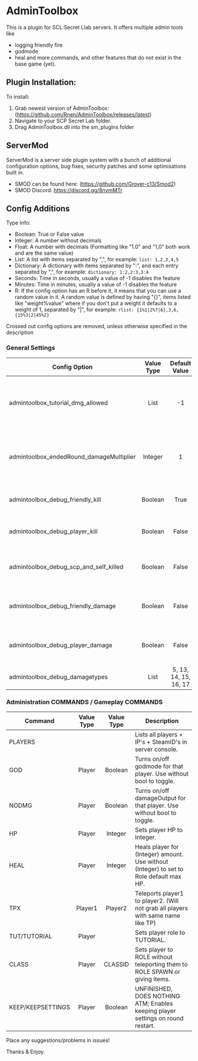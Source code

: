 # AdminToolbox
This is a plugin for SCL:Secret Llab servers. 
It offers multiple admin tools like 
* logging friendly fire
* godmode 
* heal 
and more commands, and other features that do not exist in the base game (yet).

## Plugin Installation:
To install:
1. Grab newest version of AdminToolbox: (https://github.com/Rnen/AdminToolbox/releases/latest)
2. Navigate to your SCP Secret Lab folder.
3. Drag AdminToolbox.dll into the sm_plugins folder

## ServerMod
ServerMod is a server side plugin system with a bunch of additional configuration options, bug fixes, security patches and some optimisations built in.
 * SMOD can be found here: (https://github.com/Grover-c13/Smod2)
 * SMOD Discord: https://discord.gg/8nvmMTr


## Config Additions
Type Info:
- Boolean: True or False value
- Integer: A number without decimals
- Float: A number with decimals (Formatting like "1.0" and "1,0" both work and are the same value)
- List: A list with items separated by ",", for example: `list: 1,2,3,4,5`
- Dictionary: A dictionary with items separated by ":", and each entry separated by ",", for example: `dictionary: 1:2,2:3,3:4`
- Seconds: Time in seconds, usually a value of -1 disables the feature
- Minutes: Time in minutes, usually a value of -1 disables the feature
- R: If the config option has an R before it, it means that you can use a random value in it. A random value is defined by having "{}", items listed like "weight%value" where if you don't put a weight it defaults to a weight of 1, separated by "|", for example: `rlist: {1%1|2%7|6},3,6,{15%3|2|45%2}`

Crossed out config options are removed, unless otherwise specified in the description

### General Settings
Config Option | Value Type | Default Value | Description
--- | :---: | :---: | ---
admintoolbox_tutorial_dmg_allowed | List | -1 | Wich damagetypes the TUTORIAL Role is allowed to take
admintoolbox_endedRound_damageMultiplier | Integer | 1 | Multiples all damage by this number after round ends. For maximum chaos.
admintoolbox_debug_friendly_kill | Boolean | True | Displays friendly kills in server console.
admintoolbox_debug_player_kill | Boolean | False | Displays all not-friendly kills in server console.
admintoolbox_debug_scp_and_self_killed | Boolean | False | Displays suicides and SCP kills in server console.
admintoolbox_debug_friendly_damage | Boolean | False | Displays friendly damage in server console.
admintoolbox_debug_player_damage | Boolean | False | Displays non-friendly damage in server colsole.
admintoolbox_debug_damagetypes | List | 5, 13, 14, 15, 16, 17 | What damagetypes to detect.


### Administration COMMANDS / Gameplay COMMANDS
Command | Value Type | Value Type | Description
--- | :---: | :---: | ---
PLAYERS |   |   | Lists all players + IP's + SteamID's in server console.
GOD | Player | Boolean | Turns on/off godmode for that player. Use without bool to toggle.
NODMG | Player | Boolean | Turns on/off damageOutput for that player. Use without bool to toggle.
HP | Player | Integer | Sets player HP to Integer.
HEAL | Player | Integer | Heals player for (Integer) amount. Use without (Integer) to set to Role default max HP.
TPX | Player1 | Player2 | Teleports player1 to player2. (Will not grab all players with same name like TP)
TUT/TUTORIAL | Player |  | Sets player role to TUTORIAL.
CLASS  | Player | CLASSID | Sets player to ROLE without teleporting them to ROLE SPAWN or giving items.
KEEP/KEEPSETTINGS | Player | Boolean | UNFINISHED, DOES NOTHING ATM; Enables keeping player settings on round restart.


Place any suggestions/problems in issues!

Thanks & Enjoy.

